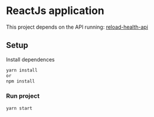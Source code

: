 # ReactJs application

This project depends on the API running:
[reload-health-api](https://github.com/flaviofilipe/reload-health-api)

## Setup

Install dependences

```bash
yarn install
or
npm install
```

### Run project

```bash
yarn start
```
